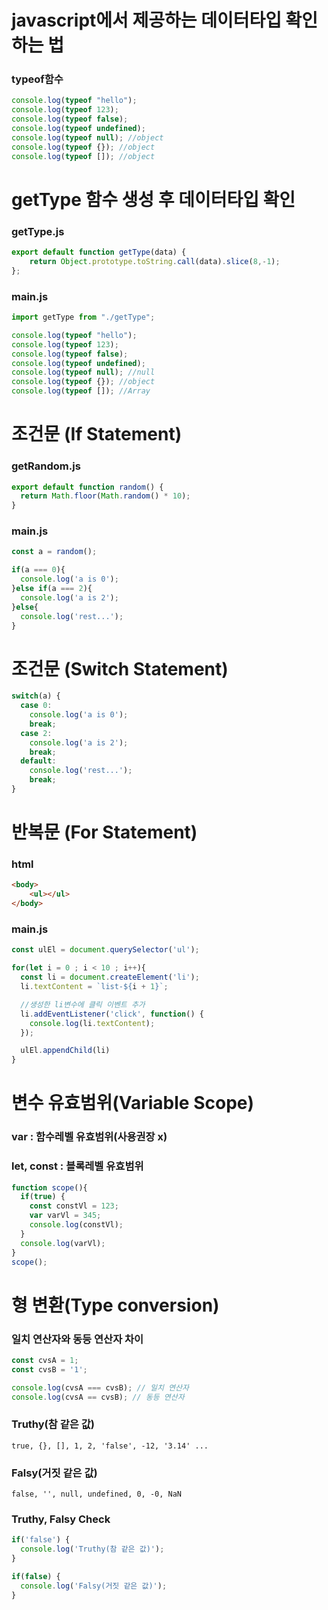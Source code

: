 # javascript에서 제공하는 데이터타입 확인하는 법
### typeof함수

```javascript
console.log(typeof "hello");
console.log(typeof 123);
console.log(typeof false);
console.log(typeof undefined);
console.log(typeof null); //object
console.log(typeof {}); //object
console.log(typeof []); //object
```

# getType 함수 생성 후 데이터타입 확인
### getType.js
```javascript
export default function getType(data) {
    return Object.prototype.toString.call(data).slice(8,-1);
};
```
### main.js
```javascript
import getType from "./getType";

console.log(typeof "hello");
console.log(typeof 123);
console.log(typeof false);
console.log(typeof undefined);
console.log(typeof null); //null
console.log(typeof {}); //object
console.log(typeof []); //Array
```

# 조건문 (If Statement)

### getRandom.js
```javascript
export default function random() {
  return Math.floor(Math.random() * 10);
}
```
### main.js
```javascript
const a = random();

if(a === 0){
  console.log('a is 0');
}else if(a === 2){
  console.log('a is 2');
}else{
  console.log('rest...');
}
```

# 조건문 (Switch Statement)
```javascript
switch(a) {
  case 0:
    console.log('a is 0');
    break;
  case 2:
    console.log('a is 2');
    break;
  default:
    console.log('rest...');
    break;
}
```

# 반복문 (For Statement)
### html
```html
<body>
    <ul></ul>
</body>
```

### main.js
```javascript
const ulEl = document.querySelector('ul');

for(let i = 0 ; i < 10 ; i++){
  const li = document.createElement('li');
  li.textContent = `list-${i + 1}`;

  //생성한 li변수에 클릭 이벤트 추가
  li.addEventListener('click', function() {
    console.log(li.textContent);
  });

  ulEl.appendChild(li)
}
```

# 변수 유효범위(Variable Scope)
### var : 함수레벨 유효범위(사용권장 x)
### let, const : 블록레벨 유효범위
```javascript
function scope(){
  if(true) {
    const constVl = 123;
    var varVl = 345;
    console.log(constVl);
  }
  console.log(varVl);
}
scope();
```

# 형 변환(Type conversion)
### 일치 연산자와 동등 연산자 차이
```javascript
const cvsA = 1;  
const cvsB = '1';

console.log(cvsA === cvsB); // 일치 연산자  
console.log(cvsA == cvsB); // 동등 연산자
```

### Truthy(참 같은 값)  
```
true, {}, [], 1, 2, 'false', -12, '3.14' ...
```

### Falsy(거짓 같은 값)  
```
false, '', null, undefined, 0, -0, NaN
```
### Truthy, Falsy Check
```javascript
if('false') {
  console.log('Truthy(참 같은 값)');
}

if(false) {
  console.log('Falsy(거짓 같은 값)');
}
```